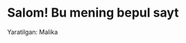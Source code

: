 <!doctype html>
<html>
<head><meta charset="utf-8"><title>Mening Saytim</title></head>
<body>
  <h1>Salom! Bu mening bepul sayt</h1>
  <p>Yaratilgan: Malika</p>
</body>
</html>
